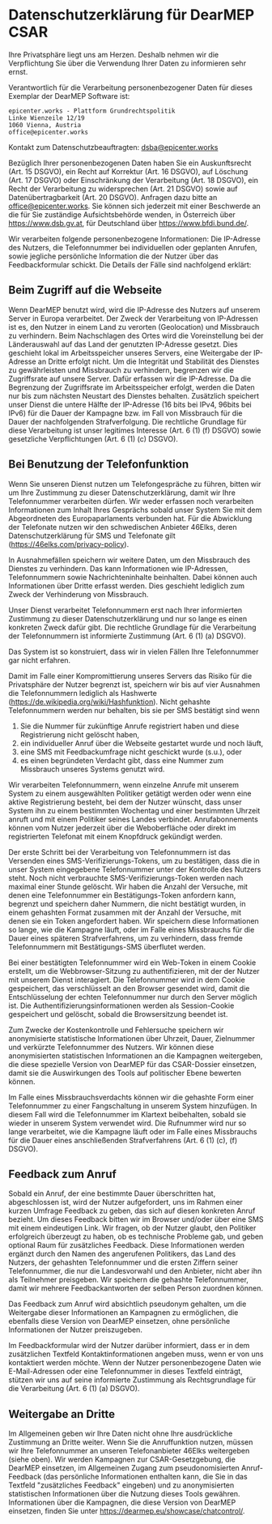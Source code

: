 <!--
SPDX-FileCopyrightText: © 2022 Tim Weber
SPDX-FileCopyrightText: © 2023 Thomas Lohninger
SPDX-FileCopyrightText: © 2023 Tobias Mühlberger
SPDX-FileCopyrightText: © 2023 axfr2200
SPDX-FileCopyrightText: © 2023 muminpappa

SPDX-License-Identifier: AGPL-3.0-or-later
-->

# Datenschutzerklärung für DearMEP CSAR

Ihre Privatsphäre liegt uns am Herzen. Deshalb nehmen wir die Verpflichtung Sie über die Verwendung Ihrer Daten zu informieren sehr ernst.

Verantwortlich für die Verarbeitung personenbezogener Daten für dieses Exemplar der DearMEP Software ist:

```
epicenter.works - Plattform Grundrechtspolitik
Linke Wienzeile 12/19
1060 Vienna, Austria
office@epicenter.works
```

Kontakt zum Datenschutzbeauftragten: <dsba@epicenter.works>

Bezüglich Ihrer personenbezogenen Daten haben Sie ein Auskunftsrecht (Art. 15 DSGVO), ein Recht auf Korrektur (Art. 16 DSGVO), auf Löschung (Art. 17 DSGVO) oder Einschränkung der Verarbeitung (Art. 18 DSGVO), ein Recht der Verarbeitung zu widersprechen (Art. 21 DSGVO) sowie auf Datenübertragbarkeit (Art. 20 DSGVO).
Anfragen dazu bitte an <office@epicenter.works>.
Sie können sich jederzeit mit einer Beschwerde an die für Sie zuständige Aufsichtsbehörde wenden, in Österreich über https://www.dsb.gv.at, für Deutschland über https://www.bfdi.bund.de/.

Wir verarbeiten folgende personenbezogene Informationen: Die IP-Adresse des Nutzers, die Telefonnummer bei individuellen oder geplanten Anrufen, sowie jegliche persönliche Information die der Nutzer über das Feedbackformular schickt.
Die Details der Fälle sind nachfolgend erklärt:

## Beim Zugriff auf die Webseite

Wenn DearMEP benutzt wird, wird die IP-Adresse des Nutzers auf unserem Server in Europa verarbeitet.
Der Zweck der Verarbeitung von IP-Adressen ist es, den Nutzer in einem Land zu verorten (Geolocation) und Missbrauch zu verhindern.
Beim Nachschlagen des Ortes wird die Voreinstellung bei der Länderauswahl auf das Land der genutzten IP-Adresse gesetzt.
Dies geschieht lokal im Arbeitsspeicher unseres Servers, eine Weitergabe der IP-Adresse an Dritte erfolgt nicht.
Um die Integrität und Stabilität des Dienstes zu gewährleisten und Missbrauch zu verhindern, begrenzen wir die Zugriffsrate auf unsere Server. Dafür erfassen wir die IP-Adresse.
Da die Begrenzung der Zugriffsrate im Arbeitsspeicher erfolgt, werden die Daten nur bis zum nächsten Neustart des Dienstes behalten.
Zusätzlich speichert unser Dienst die untere Hälfte der IP-Adresse (16 bits bei IPv4, 96bits bei IPv6) für die Dauer der Kampagne bzw. im Fall von Missbrauch für die Dauer der nachfolgenden Strafverfolgung.
Die rechtliche Grundlage für diese Verarbeitung ist unser legitimes Interesse (Art. 6 (1) (f) DSGVO) sowie gesetzliche Verpflichtungen (Art. 6 (1) (c) DSGVO).

## Bei Benutzung der Telefonfunktion

Wenn Sie unseren Dienst nutzen um Telefongespräche zu führen, bitten wir um Ihre Zustimmung zu dieser Datenschutzerklärung, damit wir Ihre Telefonnummer verarbeiten dürfen.
Wir weder erfassen noch verarbeiten Informationen zum Inhalt Ihres Gesprächs sobald unser System Sie mit dem Abgeordneten des Europaparlaments verbunden hat.
Für die Abwicklung der Telefonate nutzen wir den schwedischen Anbieter 46Elks, deren Datenschutzerklärung für SMS und Telefonate gilt (<https://46elks.com/privacy-policy>).

In Ausnahmefällen speichern wir weitere Daten, um den Missbrauch des Dienstes zu verhindern.
Das kann Informationen wie IP-Adressen, Telefonnummern sowie Nachrichteninhalte beinhalten.
Dabei können auch Informationen über Dritte erfasst werden. Dies geschieht lediglich zum Zweck der Verhinderung von Missbrauch.

Unser Dienst verarbeitet Telefonnummern erst nach Ihrer informierten Zustimmung zu dieser Datenschutzerklärung und nur so lange es einen konkreten Zweck dafür gibt.
Die rechtliche Grundlage für die Verarbeitung der Telefonnummern ist informierte Zustimmung  (Art. 6 (1) (a) DSGVO).

Das System ist so konstruiert, dass wir in vielen Fällen Ihre Telefonnummer gar nicht erfahren.

Damit im Falle einer Kompromittierung unseres Servers das Risiko für die Privatsphäre der Nutzer begrenzt ist, speichern wir bis auf vier Ausnahmen die Telefonnummern lediglich als Hashwerte (<https://de.wikipedia.org/wiki/Hashfunktion>).
Nicht gehashte Telefonnummern werden nur behalten, bis sie per SMS bestätigt sind wenn
1) Sie die Nummer für zukünftige Anrufe registriert haben und diese Registrierung nicht gelöscht haben,
2) ein individueller Anruf über die Webseite gestartet wurde und noch läuft,
3) eine SMS mit Feedbackumfrage nicht geschickt wurde (s.u.), oder
4) es einen begründeten Verdacht gibt, dass eine Nummer zum Missbrauch unseres Systems genutzt wird.

Wir verarbeiten Telefonnummern, wenn einzelne Anrufe mit unserem System zu einem ausgewählten Politiker getätigt werden oder wenn eine aktive Registrierung besteht, bei dem der Nutzer wünscht, dass unser System ihn zu einem bestimmten Wochentag und einer bestimmten Uhrzeit anruft und mit einem Politiker seines Landes verbindet.
Anrufabonnements können vom Nutzer jederzeit über die Weboberfläche oder direkt im registrierten Telefonat mit einem Knopfdruck gekündigt werden.

Der erste Schritt bei der Verarbeitung von Telefonnummern ist das Versenden eines SMS-Verifizierungs-Tokens, um zu bestätigen, dass die in unser System eingegebene Telefonnummer unter der Kontrolle des Nutzers steht.
Noch nicht verbrauchte SMS-Verifizierungs-Token werden nach maximal einer Stunde gelöscht.
Wir haben die Anzahl der Versuche, mit denen eine Telefonnummer ein Bestätigungs-Token anfordern kann, begrenzt und speichern daher Nummern, die nicht bestätigt wurden, in einem gehashten Format zusammen mit der Anzahl der Versuche, mit denen sie ein Token angefordert haben.
Wir speichern diese Informationen so lange, wie die Kampagne läuft, oder im Falle eines Missbrauchs für die Dauer eines späteren Strafverfahrens, um zu verhindern, dass fremde Telefonnummern mit Bestätigungs-SMS überflutet werden.

Bei einer bestätigten Telefonnummer wird ein Web-Token in einem Cookie erstellt, um die Webbrowser-Sitzung zu authentifizieren, mit der der Nutzer mit unserem Dienst interagiert.
Die Telefonnummer wird in dem Cookie gespeichert, das verschlüsselt an den Browser gesendet wird, damit die Entschlüsselung der echten Telefonnummer nur durch den Server möglich ist.
Die Authentifizierungsinformationen werden als Session-Cookie gespeichert und gelöscht, sobald die Browsersitzung beendet ist.

Zum Zwecke der Kostenkontrolle und Fehlersuche speichern wir anonymisierte statistische Informationen über Uhrzeit, Dauer, Zielnummer und verkürzte Telefonnummer des Nutzers.
Wir können diese anonymisierten statistischen Informationen an die Kampagnen weitergeben, die diese spezielle Version von DearMEP für das CSAR-Dossier einsetzen, damit sie die Auswirkungen des Tools auf politischer Ebene bewerten können.

Im Falle eines Missbrauchsverdachts können wir die gehashte Form einer Telefonnummer zu einer Fangschaltung in unserem System hinzufügen.
In diesem Fall wird die Telefonnummer im Klartext beibehalten, sobald sie wieder in unserem System verwendet wird.
Die Rufnummer wird nur so lange verarbeitet, wie die Kampagne läuft oder im Falle eines Missbrauchs für die Dauer eines anschließenden Strafverfahrens (Art. 6 (1) (c), (f) DSGVO).

## Feedback zum Anruf

Sobald ein Anruf, der eine bestimmte Dauer überschritten hat, abgeschlossen ist, wird der Nutzer aufgefordert, uns im Rahmen einer kurzen Umfrage Feedback zu geben, das sich auf diesen konkreten Anruf bezieht.
Um dieses Feedback bitten wir im Browser und/oder über eine SMS mit einem eindeutigen Link.
Wir fragen, ob der Nutzer glaubt, den Politiker erfolgreich überzeugt zu haben, ob es technische Probleme gab, und geben optional Raum für zusätzliches Feedback.
Diese Informationen werden ergänzt durch den Namen des angerufenen Politikers, das Land des Nutzers, der gehashten Telefonnummer und die ersten Ziffern seiner Telefonnummer, die nur die Landesvorwahl und den Anbieter, nicht aber ihn als Teilnehmer preisgeben. Wir speichern die gehashte Telefonnummer, damit wir mehrere Feedbackantworten der selben Person zuordnen können.

Das Feedback zum Anruf wird absichtlich pseudonym gehalten, um die Weitergabe dieser Informationen an Kampagnen zu ermöglichen, die ebenfalls diese Version von DearMEP einsetzen, ohne persönliche Informationen der Nutzer preiszugeben.

Im Feedbackformular wird der Nutzer darüber informiert, dass er in dem zusätzlichen Textfeld Kontaktinformationen angeben muss, wenn er von uns kontaktiert werden möchte.
Wenn der Nutzer personenbezogene Daten wie E-Mail-Adressen oder eine Telefonnummer in dieses Textfeld einträgt, stützen wir uns auf seine informierte Zustimmung als Rechtsgrundlage für die Verarbeitung (Art. 6 (1) (a) DSGVO).

## Weitergabe an Dritte

Im Allgemeinen geben wir Ihre Daten nicht ohne Ihre ausdrückliche Zustimmung an Dritte weiter.
Wenn Sie die Anruffunktion nutzen, müssen wir Ihre Telefonnummer an unseren Telefonanbieter 46Elks weitergeben (siehe oben).
Wir werden Kampagnen zur CSAR-Gesetzgebung, die DearMEP einsetzen, im Allgemeinen Zugang zum pseudonomisierten Anruf-Feedback (das persönliche Informationen enthalten kann, die Sie in das Textfeld "zusätzliches Feedback" eingeben) und zu anonymisierten statistischen Informationen über die Nutzung dieses Tools gewähren.
Informationen über die Kampagnen, die diese Version von DearMEP einsetzen, finden Sie unter <https://dearmep.eu/showcase/chatcontrol/>.
